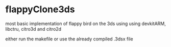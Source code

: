 # flappyClone3ds
most basic implementation of flappy bird on the 3ds using using devkitARM, libctru, citro3d and citro2d

either run the makefile or use the already compiled .3dsx file
